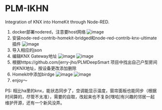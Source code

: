 # PLM-IKHN
Integration of KNX into HomeKit through Node-RED.
1. docker部署nodered，注意要host网络
   ![image](https://github.com/new1943/PLM-IKHN/blob/main/IMG/img_1.png)
2. 安装node-red-contrib-homekit-bridged和node-red-contrib-knx-ultimate插件
   ![image](https://github.com/new1943/PLM-IKHN/blob/main/IMG/img.png)
4. 导入相应的json
5. 编辑KNX Gateway地址
   ![image](https://github.com/new1943/PLM-IKHN/blob/main/IMG/img_2.png)
   ![image](https://github.com/new1943/PLM-IKHN/blob/main/IMG/img_3.png)
6. 根据https://github.com/jerry-jho/PLMDeepSmart 项目中找出自己户型房间的KNX地址，按设备更改添加删除
7. Homekit中添加birdge
   ![image](https://github.com/new1943/PLM-IKHN/blob/main/IMG/img_4.png)
   ![image](https://github.com/new1943/PLM-IKHN/blob/main/IMG/img_5.png)
8. enjoy～


PS: 相比ha里的knx，能状态同步了，空调能显示温度，窗帘面板也能同步（根据时间算的，尽管不太准），需要的自取，改起来也不复杂[嘿哈]有兴趣的邻居一起维护开源，还有一个新风没弄。
